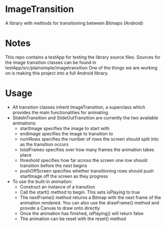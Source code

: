 # ImageTransition
A library with methods for transitioning between Bitmaps (Android)

# Notes
This repo contains a testApp for testing the library source files. Sources
for the image transition classes can be found in testApp/src/plainsimple/imagetransition
One of the things we are working on is making this project into a full Android library.

# Usage
- All transition classes inherit ImageTransition, a superclass which provides the main
functionalities for animating
- SlideInTransition and SlideOutTransition are currently the two available animations:
  - startImage specifies the image to start with
  - endImage specifies the image to transition to
  - numRows specifies the number of rows the screen should split into as the transition occurs
  - totalFrames specifies over how many frames the animation takes place
  - threshold specifies how far across the screen one row should transition before the next begins
  - pushOffScreen specifies whether transitioning rows should push startImage off the screen as
  they progress
- To use the built-in animation:
  - Construct an instance of a transition
  - Call the start() method to begin. This sets isPlaying to true
  - The nextFrame() method returns a Bitmap with the next frame of the animation rendered. You can
  also use the drawFrame() method and provide a Canvas to draw onto directly
  - Once the animation has finished, isPlaying() will return false
  - The animation can be reset with the reset() method